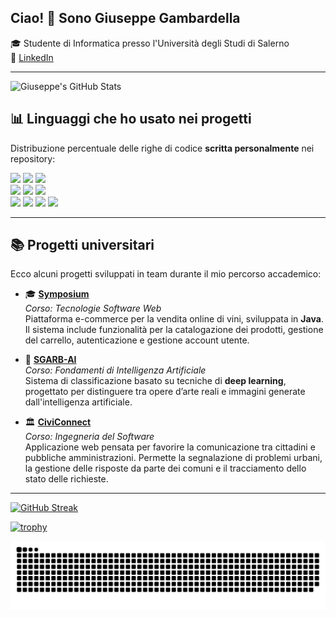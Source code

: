 <h2 align="left">Ciao! 👋 Sono Giuseppe Gambardella</h2>

<p align="left">
  🎓 Studente di Informatica presso l'Università degli Studi di Salerno  
  <br/>
  🔗 <a href="https://www.linkedin.com/in/giuseppe-gambardella-0b9aa3333/">LinkedIn</a>
</p>

---

![Giuseppe's GitHub Stats](https://github-readme-stats.vercel.app/api?username=GiuseppeGambardella&show_icons=true&count_private=true&theme=tokyonight)

## 📊 Linguaggi che ho usato nei progetti

Distribuzione percentuale delle righe di codice **scritta personalmente** nei repository:

<div align="left">

<img src="https://img.shields.io/badge/Java-34.7%25-%231E90FF?style=for-the-badge&logo=java&logoColor=white" />
<img src="https://img.shields.io/badge/JavaScript-14.8%25-%23F7DF1E?style=for-the-badge&logo=javascript&logoColor=black" />
<img src="https://img.shields.io/badge/Dart-14.8%25-%230175C2?style=for-the-badge&logo=dart&logoColor=white" />

<br/>

<img src="https://img.shields.io/badge/CSS-14.4%25-%231572B6?style=for-the-badge&logo=css3&logoColor=white" />
<img src="https://img.shields.io/badge/Python-13.5%25-%233776AB?style=for-the-badge&logo=python&logoColor=white" />
<img src="https://img.shields.io/badge/YAML-5.8%25-%23000000?style=for-the-badge&logo=yaml&logoColor=white" />

<br/>

<img src="https://img.shields.io/badge/Shell-1.0%25-%234EAA25?style=for-the-badge&logo=gnu-bash&logoColor=white" />
<img src="https://img.shields.io/badge/SQL-0.6%25-%2300758F?style=for-the-badge&logo=mysql&logoColor=white" />
<img src="https://img.shields.io/badge/Batch-0.4%25-%2300758F?style=for-the-badge&logo=windows&logoColor=white" />
<img src="https://img.shields.io/badge/HTML-0.2%25-%23E34F26?style=for-the-badge&logo=html5&logoColor=white" />

</div>

---

## 📚 Progetti universitari

Ecco alcuni progetti sviluppati in team durante il mio percorso accademico:

- 🎓 [**Symposium**](https://github.com/FaiellaFrancesco/Symposium)  
  *Corso: Tecnologie Software Web*  
  Piattaforma e-commerce per la vendita online di vini, sviluppata in **Java**. Il sistema include funzionalità per la catalogazione dei prodotti, gestione del carrello, autenticazione e gestione account utente.

- 🤖 [**SGARB-AI**](https://github.com/Marco-Brescia/SGARB-AI)  
  *Corso: Fondamenti di Intelligenza Artificiale*  
  Sistema di classificazione basato su tecniche di **deep learning**, progettato per distinguere tra opere d’arte reali e immagini generate dall'intelligenza artificiale.

- 🏛️ [**CiviConnect**](https://github.com/benedettoscala/CiviConnect)  
  *Corso: Ingegneria del Software*  
  Applicazione web pensata per favorire la comunicazione tra cittadini e pubbliche amministrazioni. Permette la segnalazione di problemi urbani, la gestione delle risposte da parte dei comuni e il tracciamento dello stato delle richieste.

---

[![GitHub Streak](https://streak-stats.demolab.com/?user=GiuseppeGambardella&theme=tokyonight)](https://git.io/streak-stats)

[![trophy](https://github-profile-trophy.vercel.app/?username=GiuseppeGambardella&theme=tokyonight&no-frame=true)](https://github.com/ryo-ma/github-profile-trophy)

![GitHub Snake](https://raw.githubusercontent.com/GiuseppeGambardella/GiuseppeGambardella/main/dist/github-contribution-grid-snake-dark.svg)
